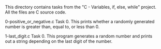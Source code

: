 This directory contains tasks from the "C - Variables, if, else, while" project.
All the files are C source code.

0-positive_or_negative.c
Task 0.
This prints whether a randomly generated number is greater than, equal to, or less than 0.

1-last_digit.c
Task 0.
This program generates a random number and prints out a string depending on the last digit of the number.
